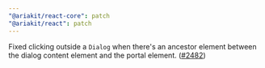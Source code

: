 ```yaml
---
"@ariakit/react-core": patch
"@ariakit/react": patch
---
```


Fixed clicking outside a `Dialog` when there's an ancestor element between the dialog content element and the portal element. ([#2482](https://github.com/ariakit/ariakit/pull/2482))
